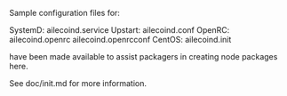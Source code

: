 Sample configuration files for:

SystemD: ailecoind.service
Upstart: ailecoind.conf
OpenRC:  ailecoind.openrc
         ailecoind.openrcconf
CentOS:  ailecoind.init

have been made available to assist packagers in creating node packages here.

See doc/init.md for more information.
